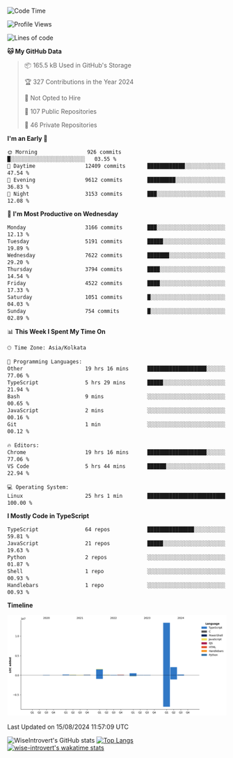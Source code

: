 <!--START_SECTION:waka-->
![Code Time](http://img.shields.io/badge/Code%20Time-1%2C527%20hrs%2036%20mins-blue)

![Profile Views](http://img.shields.io/badge/Profile%20Views-0-blue)

![Lines of code](https://img.shields.io/badge/From%20Hello%20World%20I%27ve%20Written-18.3%20million%20lines%20of%20code-blue)

**🐱 My GitHub Data** 

> 📦 165.5 kB Used in GitHub's Storage 
 > 
> 🏆 327 Contributions in the Year 2024
 > 
> 🚫 Not Opted to Hire
 > 
> 📜 107 Public Repositories 
 > 
> 🔑 46 Private Repositories 
 > 
**I'm an Early 🐤** 

```text
🌞 Morning                926 commits         █░░░░░░░░░░░░░░░░░░░░░░░░   03.55 % 
🌆 Daytime                12409 commits       ████████████░░░░░░░░░░░░░   47.54 % 
🌃 Evening                9612 commits        █████████░░░░░░░░░░░░░░░░   36.83 % 
🌙 Night                  3153 commits        ███░░░░░░░░░░░░░░░░░░░░░░   12.08 % 
```
📅 **I'm Most Productive on Wednesday** 

```text
Monday                   3166 commits        ███░░░░░░░░░░░░░░░░░░░░░░   12.13 % 
Tuesday                  5191 commits        █████░░░░░░░░░░░░░░░░░░░░   19.89 % 
Wednesday                7622 commits        ███████░░░░░░░░░░░░░░░░░░   29.20 % 
Thursday                 3794 commits        ████░░░░░░░░░░░░░░░░░░░░░   14.54 % 
Friday                   4522 commits        ████░░░░░░░░░░░░░░░░░░░░░   17.33 % 
Saturday                 1051 commits        █░░░░░░░░░░░░░░░░░░░░░░░░   04.03 % 
Sunday                   754 commits         █░░░░░░░░░░░░░░░░░░░░░░░░   02.89 % 
```


📊 **This Week I Spent My Time On** 

```text
🕑︎ Time Zone: Asia/Kolkata

💬 Programming Languages: 
Other                    19 hrs 16 mins      ███████████████████░░░░░░   77.06 % 
TypeScript               5 hrs 29 mins       █████░░░░░░░░░░░░░░░░░░░░   21.94 % 
Bash                     9 mins              ░░░░░░░░░░░░░░░░░░░░░░░░░   00.65 % 
JavaScript               2 mins              ░░░░░░░░░░░░░░░░░░░░░░░░░   00.16 % 
Git                      1 min               ░░░░░░░░░░░░░░░░░░░░░░░░░   00.12 % 

🔥 Editors: 
Chrome                   19 hrs 16 mins      ███████████████████░░░░░░   77.06 % 
VS Code                  5 hrs 44 mins       ██████░░░░░░░░░░░░░░░░░░░   22.94 % 

💻 Operating System: 
Linux                    25 hrs 1 min        █████████████████████████   100.00 % 
```

**I Mostly Code in TypeScript** 

```text
TypeScript               64 repos            ███████████████░░░░░░░░░░   59.81 % 
JavaScript               21 repos            █████░░░░░░░░░░░░░░░░░░░░   19.63 % 
Python                   2 repos             ░░░░░░░░░░░░░░░░░░░░░░░░░   01.87 % 
Shell                    1 repo              ░░░░░░░░░░░░░░░░░░░░░░░░░   00.93 % 
Handlebars               1 repo              ░░░░░░░░░░░░░░░░░░░░░░░░░   00.93 % 
```



**Timeline**

![Lines of Code chart](https://raw.githubusercontent.com/wise-introvert/wise-introvert/master/assets/bar_graph.png)


 Last Updated on 15/08/2024 11:57:09 UTC
<!--END_SECTION:waka-->

![WiseIntrovert's GitHub stats](https://github-readme-stats.vercel.app/api?username=wise-introvert&count_private=true&show_icons=true)
[![Top Langs](https://github-readme-stats.vercel.app/api/top-langs/?username=wise-introvert&langs_count=10)](https://github.com/anuraghazra/github-readme-stats)
[![wise-introvert's wakatime stats](https://github-readme-stats.vercel.app/api/wakatime?username=wiseintrovert)](https://github.com/anuraghazra/github-readme-stats)
